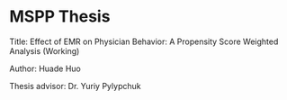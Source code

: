 MSPP Thesis
=====
Title: Effect of EMR on Physician Behavior: A Propensity Score Weighted Analysis (Working)

Author: Huade Huo

Thesis advisor: Dr. Yuriy Pylypchuk

